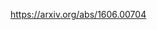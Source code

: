 

<!--
 * @version:
 * @Author:  StevenJokess https://github.com/StevenJokess
 * @Date: 2020-10-17 17:23:18
 * @LastEditors:  StevenJokess https://github.com/StevenJokess
 * @LastEditTime: 2020-10-17 17:23:26
 * @Description:
 * @TODO::
 * @Reference:
-->
https://arxiv.org/abs/1606.00704
